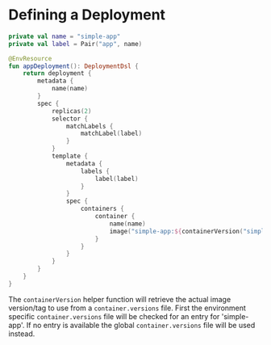 # Defining a Deployment

```kotlin
private val name = "simple-app"
private val label = Pair("app", name)

@EnvResource
fun appDeployment(): DeploymentDsl {
    return deployment {
        metadata {
            name(name)
        }
        spec {
            replicas(2)
            selector {
                matchLabels {
                    matchLabel(label)
                }
            }
            template {
                metadata {
                    labels {
                        label(label)
                    }
                }
                spec {
                    containers {
                        container {
                            name(name)
                            image("simple-app:${containerVersion("simple-app")}")
                        }
                    }
                }
            }
        }
    }
}
```

The `containerVersion` helper function will retrieve the actual image version/tag to use from a `container.versions` file.
First the environment specific `container.versions` file will be checked for an entry for 'simple-app'.
If no entry is available the global `container.versions` file will be used instead.